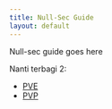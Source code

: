 ```yaml
---
title: Null-Sec Guide
layout: default
---
```


Null-sec guide goes here

Nanti terbagi 2:
- [PVE](pve.md)
- [PVP](pvp.md)
